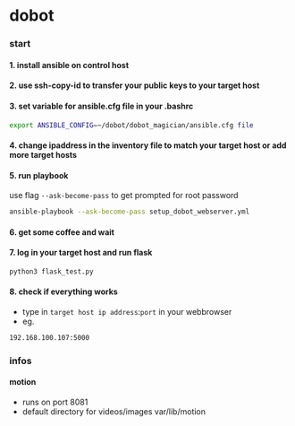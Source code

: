 # dobot

### start

####  1. install ansible on control host
####  2. use ssh-copy-id to transfer your public keys to your target host
####  3. set variable for ansible.cfg file in your .bashrc
```sh
export ANSIBLE_CONFIG=~/dobot/dobot_magician/ansible.cfg file
```
####  4. change ipaddress in the inventory file to match your target host or add more target hosts
####  5. run playbook 
use flag `--ask-become-pass` to get prompted for root password        
```sh
ansible-playbook --ask-become-pass setup_dobot_webserver.yml
```
####  6. get some coffee and wait
####  7. log in your target host and run flask
```sh
python3 flask_test.py
```
####  8. check if everything works
- type in `target host ip address`:`port` in your webbrowser
- eg. 
```sh 
192.168.100.107:5000
```

### infos

####  motion
- runs on port 8081
- default directory for videos/images var/lib/motion
